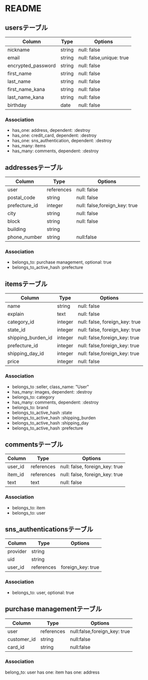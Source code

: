 # README

## usersテーブル

|Column         |Type  |Options                 |
|---------------|------|------------------------|
|nickname       |string|null: false             |
|email          |string|null: false,unique: true|
|encrypted_password       |string|null: false             |
|first_name     |string|null: false             |
|last_name      |string|null: false             |
|first_name_kana|string|null: false             |
|last_name_kana |string|null: false             |
|birthday       |date  |null: false             |

### Association
- has_one: address, dependent: :destroy
- has_one: credit_card, dependent: :destroy
- has_one: sns_authentication, dependent: :destroy
- has_many: items
- has_many: comments, dependent: :destroy

## addressesテーブル
|Column|Type|Options|
|------|----|-------|
|user|references|null: false|
|postal_code|string|null: false|
|prefecture_id|integer|null: false,foreign_key: true|
|city|string|null: false|
|block|string|null: false|
|building|string||
|phone_number|string|null:false|

### Association
- belongs_to: purchase management, optional: true
- belongs_to_active_hash :prefecture

## itemsテーブル

|Column|Type|Options|
|------|----|-------|
|name|string|null: false|
|explain|text|null: false|
|category_id|integer|null: false, foreign_key: true|
|state_id|integer|null: false, foreign_key: true|
|shipping_burden_id|integer|null: false,foreign_key: true|
|prefecture_id|integer|null: false,foreign_key: true|
|shipping_day_id|integer|null: false,foreign_key: true|
|price|integer|null: false|

### Association
- belongs_to :seller, class_name: "User"
- has_many: images, dependent: :destroy
- belongs_to: category
- has_many: comments, dependent: :destroy
- belongs_to: brand
- belongs_to_active_hash :state
- belongs_to_active_hash :shipping_burden
- belongs_to_active_hash :shipping_day
- belongs_to_active_hash :prefecture

## commentsテーブル
|Column|Type|Options|
|------|----|-------|
|user_id|references|null: false, foreign_key: true|
|item_id|references|null: false, foreign_key: true|
|text|text|null: false|

### Association
- belongs_to: item
- belongs_to: user

## sns_authenticationsテーブル
|Column|Type|Options|
|------|----|-------|
|provider|string||
|uid|string||
|user_id|references|foreign_key: true|

### Association
- belongs_to: user, optional: true

## purchase managementテーブル
|Column|Type|Options|
|------|----|-------|
|user  |references|null:false,foreign_key: true|
|customer_id|string|null:false|
|card_id|string|null:false|

### Association
 belong_to: user
 has one: item
 has one: address